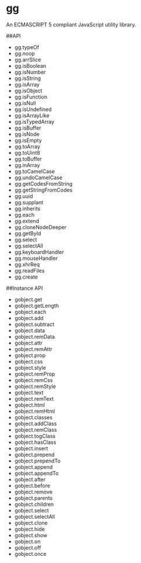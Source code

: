 gg
==

An ECMASCRIPT 5 compliant JavaScript utility library.

##API

- gg.typeOf
- gg.noop
- gg.arrSlice
- gg.isBoolean
- gg.isNumber
- gg.isString
- gg.isArray
- gg.isObject
- gg.isFunction
- gg.isNull
- gg.isUndefined
- gg.isArrayLike
- gg.isTypedArray
- gg.isBuffer
- gg.isNode
- gg.isEmpty
- gg.toArray
- gg.toUint8
- gg.toBuffer
- gg.inArray
- gg.toCamelCase
- gg.undoCamelCase
- gg.getCodesFromString
- gg.getStringFromCodes
- gg.uuid
- gg.supplant
- gg.inherits
- gg.each
- gg.extend
- gg.cloneNodeDeeper
- gg.getById
- gg.select
- gg.selectAll
- gg.keyboardHandler
- gg.mouseHandler
- gg.xhrReq
- gg.readFiles
- gg.create

##Instance API
- gobject.get
- gobject.getLength
- gobject.each
- gobject.add
- gobject.subtract
- gobject.data
- gobject.remData
- gobject.attr
- gobject.remAttr
- gobject.prop
- gobject.css
- gobject.style
- gobject.remProp
- gobject.remCss
- gobject.remStyle
- gobject.text
- gobject.remText
- gobject.html
- gobject.remHtml
- gobject.classes
- gobject.addClass
- gobject.remClass
- gobject.togClass
- gobject.hasClass
- gobject.insert
- gobject.prepend
- gobject.prependTo
- gobject.append
- gobject.appendTo
- gobject.after
- gobject.before
- gobject.remove
- gobject.parents
- gobject.children
- gobject.select
- gobject.selectAll
- gobject.clone
- gobject.hide
- gobject.show
- gobject.on
- gobject.off
- gobject.once

